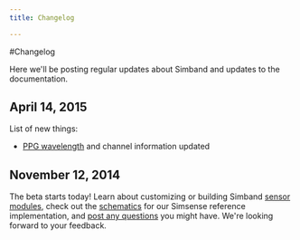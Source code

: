 ```yaml
---
title: Changelog

---
```


#Changelog

Here we'll be posting regular updates about Simband and updates to the documentation.

## April 14, 2015
List of new things:

 - [PPG wavelength](/sensor-module/sensor-module-documentation/simsense.html#ppg) and channel information updated

## November 12, 2014

The beta starts today! Learn about customizing or building Simband [sensor modules](/sensor-module/sensor-module-documentation/simsense.html), check out the [schematics](/sensor-module/schematics.html) for our Simsense reference implementation, and [post any questions](/community/) you might have. We're looking forward to your feedback.
